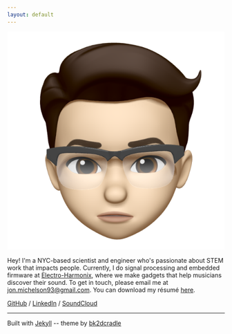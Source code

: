 ```yaml
---
layout: default
---
```


<img class="profile-picture" src="assets/animoji-headshot.jpg">

Hey! I'm a NYC-based scientist and engineer who's passionate about STEM work that impacts people. Currently, I do signal processing and embedded firmware at [Electro-Harmonix](https://ehx.com), where we make gadgets that help musicians discover their sound. To get in touch, please email me at [jon.michelson93@gmail.com](mailto:jon.michelson93@gmail.com). You can download my résumé [here](http://jonathanmichelson.com/assets/resume-jjm.pdf).

[GitHub](https://www.github.com/jmichel3) / [LinkedIn](https://www.linkedin.com/in/jonathanmichelson/) / [SoundClou](https://www.soundcloud.com/jonmichelson)[d](http://ec2-54-84-52-119.compute-1.amazonaws.com/blog/)

---  

Built with [Jekyll](https://jekyllrb.com/) -- theme by [bk2dcradle](https://github.com/bk2dcradle/researcher)  
